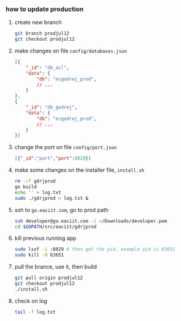 ### how to update production

 1. create new branch

	```bash
	git branch prodjul12
	git checkout prodjul12
	```

 2. make changes on file `config/databases.json`

	```json
	[{
	    "_id": "db_acl",
	    "data": {
	        "db": "ecgodrej_prod",
	        // ...
	    }
	},
	{
	    "_id": "db_godrej",
	    "data": {
	        "db": "ecgodrej_prod",
	        // ...
	    }
	}]
	```

 3. change the port on file `config/port.json`

	```json
	[{"_id":"port","port":8029}]
	```

 4. make some changes on the installer file, `install.sh`

	```bash
	rm -rf gdrjprod
	go build
	echo '' > log.txt
	sudo ./gdrjprod > log.txt &
	```

 5. ssh to `go.eaciit.com`, go to prod path

	```bash
	ssh developer@go.eaciit.com -i ~/Downloads/developer.pem
	cd $GOPATH/src/eaciit/gdrjprod
	```

 6. kill previous running app

	```bash
	sudo lsof -i :8029 # then get the pid, example pid is 63651
	sudo kill -9 63651
	```

 7. pull the brance, use it, then build

	```bash
	git pull origin prodjul12
	git checkout prodjul12
	./install.sh
	```

 8. check on log

	```bash
	tail -f log.txt
	```

